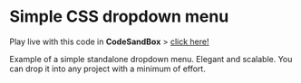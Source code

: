 # Simple CSS dropdown menu

Play live with this code in **CodeSandBox** > [click here!](https://codesandbox.io/s/github/davidvandenbor/simple-css-dropdown)

Example of a simple standalone dropdown menu. Elegant and scalable. You can drop it into any project with a minimum of effort.
